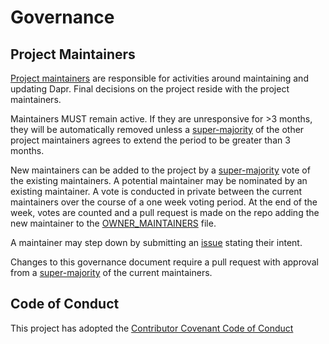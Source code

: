 # Governance

## Project Maintainers

[Project maintainers](https://github.com/takula-tech/rapr/community/blob/master/OWNER_MAINTAINERS.md
) are responsible for activities around maintaining and updating Dapr. Final decisions on the project reside with the project maintainers.

Maintainers MUST remain active. If they are unresponsive for >3 months, they will be automatically removed unless a [super-majority](https://en.wikipedia.org/wiki/Supermajority#Two-thirds_vote) of the other project maintainers agrees to extend the period to be greater than 3 months.

New maintainers can be added to the project by a [super-majority](https://en.wikipedia.org/wiki/Supermajority#Two-thirds_vote) vote of the existing maintainers. A potential maintainer may be nominated by an existing maintainer. A vote is conducted in private between the current maintainers over the course of a one week voting period. At the end of the week, votes are counted and a pull request is made on the repo adding the new maintainer to the [OWNER_MAINTAINERS](OWNER_MAINTAINERS.md) file.

A maintainer may step down by submitting an [issue](https://github.com/takula-tech/rapr/issues/new) stating their intent.

Changes to this governance document require a pull request with approval from a [super-majority](https://en.wikipedia.org/wiki/Supermajority#Two-thirds_vote) of the current maintainers.

## Code of Conduct

This project has adopted the [Contributor Covenant Code of Conduct](https://github.com/takula-tech/rapr-community/blob/master/CODE-OF-CONDUCT.md)

